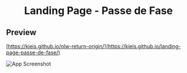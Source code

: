 <h1 align="center">Landing Page - Passe de Fase<br>
</h1>

## Preview
[https://kieis.github.io/nlw-return-origin/](https://kieis.github.io/landing-page-passe-de-fase/)

![App Screenshot](https://i.imgur.com/AVaUfAR.png)
